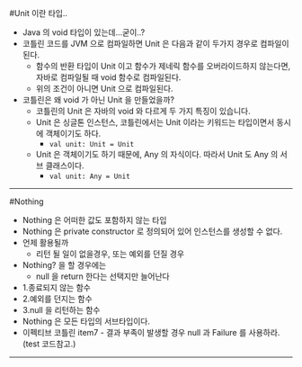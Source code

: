 #Unit 이란 타입..

- Java 의 void 타입이 있는데...굳이..?
- 코틀린 코드를 JVM 으로 컴파일하면 Unit 은 다음과 같이 두가지 경우로 컴파일이 된다.
  - 함수의 반환 타입이 Unit 이고 함수가 제네릭 함수를 오버라이드하지 않는다면, 자바로 컴파일될 때 void 함수로 컴파일된다.
  - 위의 조건이 아니면 Unit 으로 컴파일된다.
- 코틀린은 왜 void 가 아닌 Unit 을 만들었을까?
  - 코틀린의 Unit 은 자바의 void 와 다르게 두 가지 특징이 있습니다.
  - Unit 은 싱글톤 인스턴스, 코틀린에서는 Unit 이라는 키워드는 타입이면서 동시에 객체이기도 하다.
    - `val unit: Unit = Unit`
  - Unit 은 객체이기도 하기 때문에, Any 의 자식이다. 따라서 Unit 도 Any 의 서브 클래스이다.
    - `val unit: Any = Unit`

---
#Nothing
- Nothing 은 어떠한 값도 포함하지 않는 타입
- Nothing 은 private constructor 로 정의되어 있어 인스턴스를 생성할 수 없다.
- 언제 활용될까
  - 리턴 될 일이 없을경우, 또는 예외를 던질 경우
- Nothing? 을 할 경우에는
  - null 을 return 한다는 선택지만 늘어난다
- 1.종료되지 않는 함수
- 2.예외를 던지는 함수
- 3.null 을 리턴하는 함수
- Nothing 은 모든 타입의 서브타입이다.
- 이펙티브 코틀린 item7 - 결과 부족이 발생할 경우 null 과 Failure 를 사용하라.(test 코드참고.)

---


